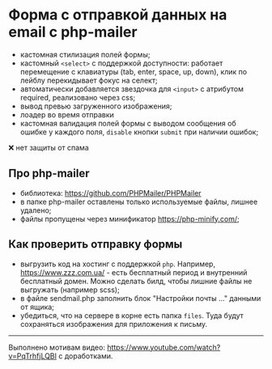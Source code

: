 # Форма с отправкой данных на email с php-mailer

- кастомная стилизация полей формы;
- кастомный `<select>` с поддержкой доступности: работает перемещение с клавиатуры (tab, enter, space, up, down), клик по лейблу перекидывает фокус на селект;
- автоматически добавляется звездочка для `<input>` с атрибутом required, реализовано через css;
- вывод превью загруженного изображения;
- лоадер во время отправки
- кастомная валидация полей формы с выводом сообщения об ошибке у каждого поля, `disable` кнопки `submit` при наличии ошибок;

:x: нет защиты от спама


## Про php-mailer

- библиотека: https://github.com/PHPMailer/PHPMailer
- в папке php-mailer оставлены только используемые файлы, лишнее удалено;
- файлы пропущены через минификатор https://php-minify.com/;


## Как проверить отправку формы

- выгрузить код на хостинг с поддержкой `php`. Например, https://www.zzz.com.ua/ - есть бесплатный период и внутренний бесплатный домен. Можно сделать билд, чтобы лишние файлы не выгружать (например scss);
- в файле sendmail.php заполнить блок "Настройки почты ..." данными от ящика;
- убедиться, что на сервере в корне есть папка `files`. Туда будут сохраняться изображения для приложения к письму.


---
Выполнено мотивам видео: https://www.youtube.com/watch?v=PqTrhfjLQBI с доработками.

